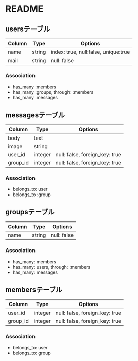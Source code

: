 # README

## usersテーブル
|Column|Type|Options|
|------|----|-------|
|name|string|index: true, null:false, unique:true|
|mail|string|null: false|

### Association
- has_many :members
- has_many :groups, through: :members
- has_many :messages

## messagesテーブル
|Column|Type|Options|
|------|----|-------|
|body|text||
|image|string||
|user_id|integer|null: false, foreign_key: true|
|group_id|integer|null: false, foreign_key: true|

### Association
- belongs_to: user
- belongs_to :group

## groupsテーブル
|Column|Type|Options|
|------|----|-------|
|name|string|null: false|

### Association
- has_many: members
- has_many: users, through: :members
- has_many: messages

## membersテーブル
|Column|Type|Options|
|------|----|-------|
|user_id|integer|null: false, foreign_key: true|
|group_id|integer|null: false, foreign_key: true|

### Association
- belongs_to: user
- belongs_to: group